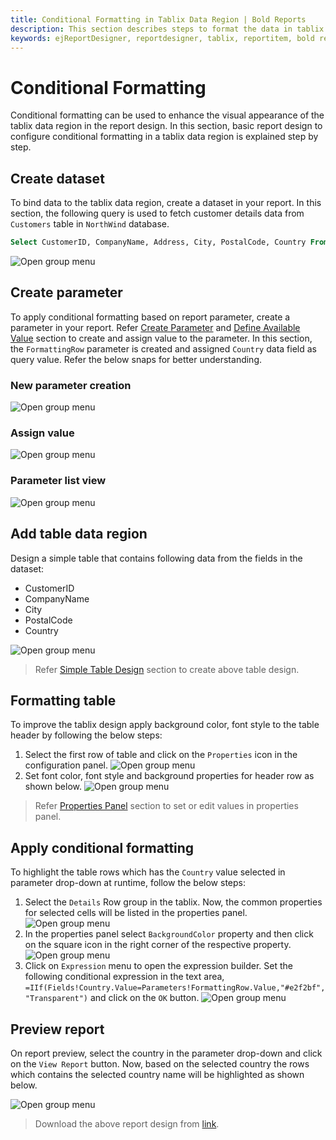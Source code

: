 ```yaml
---
title: Conditional Formatting in Tablix Data Region | Bold Reports
description: This section describes steps to format the data in tablix data region to enhance its visual appearance in Bold Report Designer
keywords: ejReportDesigner, reportdesigner, tablix, reportitem, bold reports, documentation, help, ej, user guide, demo, samples, bold reports, bold reporting
---
```


# Conditional Formatting

Conditional formatting can be used to enhance the visual appearance of the tablix data region in the report design. In this section, basic report design to configure conditional formatting in a tablix data region is explained step by step.

## Create dataset

To bind data to the tablix data region, create a dataset in your report. In this section, the following query is used to fetch customer details data from `Customers` table in `NorthWind` database.

```sql
Select CustomerID, CompanyName, Address, City, PostalCode, Country From Customers
```

![Open group menu](/static/assets/on-premise/images/report-designer/report-items/tablix-conditional-formatting/dataset-list-view.png '#width=385px')

## Create parameter

To apply conditional formatting based on report parameter, create a parameter in your report. Refer [Create Parameter](./../../../report-parameters/add/#create-parameter) and [Define Available Value](./../../../report-parameters/define-available-values-for-parameter/#query-values) section to create and assign value to the parameter. In this section, the `FormattingRow` parameter is created and assigned `Country` data field as query value. Refer the below snaps for better understanding.

### New parameter creation

![Open group menu](/static/assets/on-premise/images/report-designer/report-items/tablix-conditional-formatting/parameter-creation-panel.png '#width=385px')

### Assign value

![Open group menu](/static/assets/on-premise/images/report-designer/report-items/tablix-conditional-formatting/assign-available-value.png '#width=410px')

### Parameter list view

![Open group menu](/static/assets/on-premise/images/report-designer/report-items/tablix-conditional-formatting/parameter-list-view.png '#width=385px')

## Add table data region

Design a simple table that contains following data from the fields in the dataset:

* CustomerID
* CompanyName
* City
* PostalCode
* Country

![Open group menu](/static/assets/on-premise/images/report-designer/report-items/tablix-conditional-formatting/initial-design.png '#width=410px')

> Refer [Simple Table Design](./../../../report-items/tablix/design-ssrs-rdl-report-using-table/) section to create above table design.

## Formatting table

To improve the tablix design apply background color, font style to the table header by following the below steps:

1. Select the first row of table and click on the `Properties` icon in the configuration panel.
   ![Open group menu](/static/assets/on-premise/images/report-designer/report-items/tablix-conditional-formatting/set-cell-properties.png '#width=410px')
2. Set font color, font style and background properties for header row as shown below.
   ![Open group menu](/static/assets/on-premise/images/report-designer/report-items/tablix-conditional-formatting/set-cell-properties-output.png '#width=410px')

> Refer [Properties Panel](./../../../compose-report/properties-panel/) section to set or edit values in properties panel.

## Apply conditional formatting

To highlight the table rows which has the `Country` value selected in parameter drop-down at runtime, follow the below steps:

1. Select the `Details` Row group in the tablix. Now, the common properties for selected cells will be listed in the properties panel.
   ![Open group menu](/static/assets/on-premise/images/report-designer/report-items/tablix-conditional-formatting/select-details-group.png '#width=410px')
2. In the properties panel select `BackgroundColor` property and then click on the square icon in the right corner of the respective property.
   ![Open group menu](/static/assets/on-premise/images/report-designer/report-items/tablix-conditional-formatting/open-expression-menu-in-background-color-property.png '#width=385px')
3. Click on `Expression` menu to open the expression builder. Set the following conditional expression in the text area, `=IIf(Fields!Country.Value=Parameters!FormattingRow.Value,"#e2f2bf","Transparent")` and click on the `OK` button.
   ![Open group menu](/static/assets/on-premise/images/report-designer/report-items/tablix-conditional-formatting/set-condition-for-background-property.png '#width=385px')

## Preview report

On report preview, select the country in the parameter drop-down and click on the `View Report` button. Now, based on the selected country the rows which contains the selected country name will be highlighted as shown below.

![Open group menu](/static/assets/on-premise/images/report-designer/report-items/tablix-conditional-formatting/conditional-fomatting-output.png '#width=425px')

> Download the above report design from [link](https://github.com/boldreports/resources/tree/master/docs/report-designer/tablix/conditional-formatting-tablix-data-region.rdl).